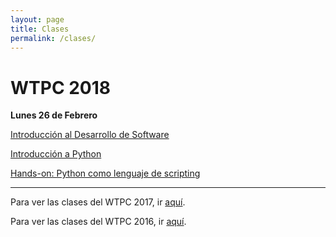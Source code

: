 ```yaml
---
layout: page
title: Clases
permalink: /clases/
---
```


# WTPC 2018

<!--Clases todavía no disponibles. Se irán subiendo a lo largo del workshop-->

**Lunes 26 de Febrero**

[Introducción al Desarrollo de Software](/clases/2018/01_desarrollo_software.pdf)

[Introducción a Python](/clases/2018/02_intro_python.pdf)

[Hands-on: Python como lenguaje de scripting](https://github.com/wtpc/HO-python)


<!--

**Martes 27 de Febrero**

[Sistemas de control de versiones: git](/clases/2017/03_git.pdf)

[Introducción a la Programación Orientada a Objetos](/clases/2017/04_oop.pdf)

[Hands-on: git](http://github.com/wtpc/HOgit)

[Hands-on: Programación Orientada a Objetos - OOP](http://github.com/wtpc/HOoop)



**Miércoles 28 de Febrero**

[Compilación y Linkeo](/clases/2017/05_linking_compiled.pdf)

[Comunicando C con Python](/clases/2017/06_linking_python.pdf)

[Hands-on: Compilación y Linkeo](http://github.com/wtpc/HOcompiled)

[Hands-on: Comunicando C con Python](http://github.com/wtpc/HOpython-compiled)


**Jueves 01 de Marzo**

[Arquitectura del Computador](/clases/2017/07_arquitectura.pdf)

[Debugging y Profiling](/clases/2017/08_debug_profile.pdf)



**Viernes 02 de Marzo**

[Documentación](/clases/2017/09_documentacion.pdf)

[Optimización](/clases/2017/10_optimizacion.pdf)

[Hands-on: Debugging y Profiling](http://github.com/wtpc/HOdebug-profile)



**Sábado 03 de Marzo**

[Programación en entornos paralelos: MPI](/clases/2017/11_MPI.pdf)

[Estado del arte](/clases/2017/12_estado_del_arte.pdf)



**Lunes 05 de Marzo**

[GNU toolchain + Makefile](/clases/2017/13_gnu_makefile.pdf)



**Martes 06 de Marzo**

Charla invitada: Dr. Adrián Will - Redes neuronales y aplicaciones (Parte 1)

Charla invitada: M. Sc. Ticiano Torres Peralta - Arduino: Una plataforma abierta y rápida para desarrollos embebidos 


**Miércoles 07 de Marzo**

Charla invitada: Dr. Adrián Will - Redes neuronales y aplicaciones (Parte 2)


**Jueves 08 de Marzo**

**Viernes 09 de Marzo**

**PROYECTOS**

-->


---------------------------------
Para ver las clases del WTPC 2017, ir [aquí](/clases/2017/).

Para ver las clases del WTPC 2016, ir [aquí](http://wp.df.uba.ar/wtpc/clases/2017/).

<!---

**Miércoles 08 de Marzo**

[GNU toolchain + Makefile](/clases/2017/13)

[Charla abierta]()



Esteban Mocskos: Computación de Alto Rendimiento: TUPAC
Martes 15 Marzo:

Diego Zea: Desarrollo de paquetes en lenguaje julia

Pablo Mininni: Programación en entornos masivamente paralelos
Miércoles 16 Marzo:

Gonzalo Sosa Rolón: Soluciones para la convivencia entre programadores y científicos

Saif Addin Ellafi: Big Data, Data Wrangling y modelos de riesgo crediticio

Xabier Anduaga | Gastón Romeo: Física de partículas en Wall Street

PabloHE: virtualenv
Jueves 17 Marzo:

PabloA: Herramientas GNU en línea de comandos

Ticiano Torres Peralta:  Multi-Agent Biorobotics Laboratory

Ariel Marín: Sistemas operativos en tiempo real: FreeRTOS
Viernes 18 Marzo:

Franco Bellomo: Simulaciones de MonteCarlo con TEN

Presentaciones de Grupos: Satélites

Presentaciones de Grupos: Pajaritos

Presentaciones de Grupos: Robot

Presentaciones de Grupos: Dinámica
-->
